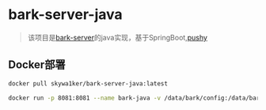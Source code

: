 # bark-server-java

>该项目是[bark-server](https://github.com/Finb/bark-server)的java实现，基于SpringBoot,[pushy](https://github.com/jchambers/pushy)
## Docker部署
``` sh
docker pull skywa1ker/bark-server-java:latest
```
``` sh
docker run -p 8081:8081 --name bark-java -v /data/bark/config:/data/bark/config -v /data/bark/log:/data/bark/log -v /data/bark/h2db:/data/bark/h2db --restart=always -d skywa1ker/bark-server-java:latest
```
